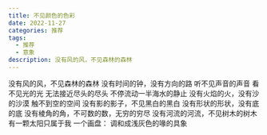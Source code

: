 ```yaml
---
title: 不见颜色的色彩
date: 2022-11-27
categories: 推荐
tags:
  - 推荐
  - 意象
description: 没有风的风，不见森林的森林
---
```


没有风的风，不见森林的森林
没有时间的钟，没有方向的路
听不见声音的声音
看不见光的光
无法接近尽头的尽头
不停流动一半海水的静止
没有火焰的火，没有沙的沙漠
触不到空的空间
没有影的影子，不见黑白的黑白
没有形状的形状，没有底的底
没有棱角的角，不可数的数，无穷的穷尽
没有河流的河流，不见树木的树木
有一颗太阳只属于我
一个画盘：
调和成浅灰色的喙的具象
